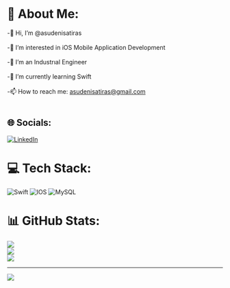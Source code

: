 # 💫 About Me:
-👋 Hi, I’m @asudenisatiras<br><br>-👀 I’m interested in iOS Mobile Application Development<br><br>-🔭 I’m an Industrıal Engineer<br><br>-🌱 I’m currently learning Swift<br><br>-📫 How to reach me: asudenisatiras@gmail.com<br><br>


## 🌐 Socials:
 [![LinkedIn](https://img.shields.io/badge/LinkedIn-%230077B5.svg?logo=linkedin&logoColor=white)](https://linkedin.com/in/asudenisatiras) 

# 💻 Tech Stack:
![Swift](https://img.shields.io/badge/swift-F54A2A?style=for-the-badge&logo=swift&logoColor=white) ![IOS](https://img.shields.io/badge/IOS-%2320232a.svg?style=for-the-badge&logo=apple&logoColor=white) ![MySQL](https://img.shields.io/badge/mysql-%2300f.svg?style=for-the-badge&logo=mysql&logoColor=white)
# 📊 GitHub Stats:
![](https://github-readme-stats.vercel.app/api?username=asudenisatiras&theme=dark&hide_border=false&include_all_commits=true&count_private=true)<br/>
![](https://github-readme-streak-stats.herokuapp.com/?user=asudenisatiras&theme=dark&hide_border=false)<br/>
![](https://github-readme-stats.vercel.app/api/top-langs/?username=asudenisatiras&theme=dark&hide_border=false&include_all_commits=true&count_private=true&layout=compact)


---
[![](https://visitcount.itsvg.in/api?id=asudenisatiras&icon=0&color=0)](https://visitcount.itsvg.in)

<!-- Proudly created with GPRM ( https://gprm.itsvg.in ) -->
